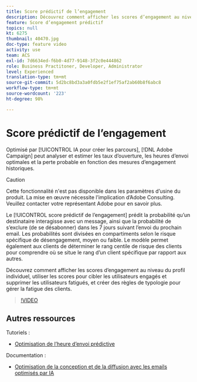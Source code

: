 ```yaml
---
title: Score prédictif de l’engagement
description: Découvrez comment afficher les scores d’engagement au niveau du profil individuel, utiliser les scores pour cibler les utilisateurs engagés et supprimer les utilisateurs fatigués, et créer des règles de typologie pour gérer la fatigue des clients.
feature: Score d’engagement prédictif
topics: null
kt: 6275
thumbnail: 40470.jpg
doc-type: feature video
activity: use
team: ACS
exl-id: 7d6634ed-f6b0-4d77-9148-3f2c0e444862
role: Business Practitoner, Developer, Administrator
level: Experienced
translation-type: tm+mt
source-git-commit: 5d2bc8bd3a3a0fdb5e2f1ef75af2ab60b8f6abc8
workflow-type: tm+mt
source-wordcount: '223'
ht-degree: 98%

---
```


# Score prédictif de l’engagement

Optimisé par [!UICONTROL IA pour créer les parcours], [!DNL Adobe Campaign] peut analyser et estimer les taux d’ouverture, les heures d’envoi optimales et la perte probable en fonction des mesures d’engagement historiques.

>[!CAUTION]
>Cette fonctionnalité n&#39;est pas disponible dans les paramètres d’usine du produit. La mise en œuvre nécessite l’implication d’Adobe Consulting. Veuillez contacter votre représentant Adobe pour en savoir plus.

Le [!UICONTROL score prédictif de l’engagement] prédit la probabilité qu’un destinataire interagisse avec un message, ainsi que la probabilité de s’exclure (de se désabonner) dans les 7 jours suivant l’envoi du prochain email. Les probabilités sont divisées en compartiments selon le risque spécifique de désengagement, moyen ou faible. Le modèle permet également aux clients de déterminer le rang centile de risque des clients pour comprendre où se situe le rang d’un client spécifique par rapport aux autres.

Découvrez comment afficher les scores d’engagement au niveau du profil individuel, utiliser les scores pour cibler les utilisateurs engagés et supprimer les utilisateurs fatigués, et créer des règles de typologie pour gérer la fatigue des clients.

>[!VIDEO](https://video.tv.adobe.com/v/40470?quality=12)

## Autres ressources

Tutoriels :

* [Optimisation de l’heure d’envoi prédictive](predictive-send-time-optimization.md)

Documentation :

* [Optimisation de la conception et de la diffusion avec les emails optimisés par IA](https://docs.adobe.com/help/fr-FR/campaign-standard/using/testing-and-sending/preparing-and-testing-messages/predictive.html)
